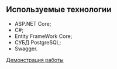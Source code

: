 ## Используемые технологии
- ASP.NET Core;
- C#;
- Entity FrameWork Core; 
- СУБД PostgreSQL;
- Swagger.


[Демонстрация работы](https://drive.google.com/file/d/1R-SKb7oEqj3ayIn6R7ilmLRPnYyZeFGy/view?usp=sharing)
